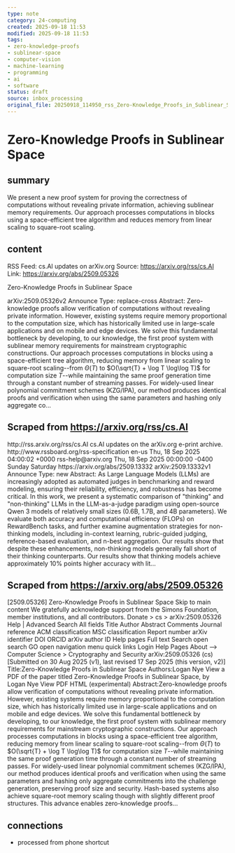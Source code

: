 ```yaml
---
type: note
category: 24-computing
created: 2025-09-18 11:53
modified: 2025-09-18 11:53
tags:
- zero-knowledge-proofs
- sublinear-space
- computer-vision
- machine-learning
- programming
- ai
- software
status: draft
source: inbox_processing
original_file: 20250918_114950_rss_Zero-Knowledge_Proofs_in_Sublinear_Space.txt
---
```



# Zero-Knowledge Proofs in Sublinear Space

## summary
We present a new proof system for proving the correctness of computations without revealing private information, achieving sublinear memory requirements. Our approach processes computations in blocks using a space-efficient tree algorithm and reduces memory from linear scaling to square-root scaling.

## content
RSS Feed: cs.AI updates on arXiv.org
Source: https://arxiv.org/rss/cs.AI
Link: https://arxiv.org/abs/2509.05326

Zero-Knowledge Proofs in Sublinear Space

arXiv:2509.05326v2 Announce Type: replace-cross Abstract: Zero-knowledge proofs allow verification of computations without revealing private information. However, existing systems require memory proportional to the computation size, which has historically limited use in large-scale applications and on mobile and edge devices. We solve this fundamental bottleneck by developing, to our knowledge, the first proof system with sublinear memory requirements for mainstream cryptographic constructions. Our approach processes computations in blocks using a space-efficient tree algorithm, reducing memory from linear scaling to square-root scaling--from $\Theta(T)$ to $O(\sqrt{T} + \log T \log\log T)$ for computation size $T$--while maintaining the same proof generation time through a constant number of streaming passes. For widely-used linear polynomial commitment schemes (KZG/IPA), our method produces identical proofs and verification when using the same parameters and hashing only aggregate co...

## Scraped from https://arxiv.org/rss/cs.AI
<?xml version='1.0' encoding='UTF-8'?>
<rss xmlns:arxiv="http://arxiv.org/schemas/atom" xmlns:dc="http://purl.org/dc/elements/1.1/" xmlns:atom="http://www.w3.org/2005/Atom" xmlns:content="http://purl.org/rss/1.0/modules/content/" version="2.0">
  <channel>
    <title>cs.AI updates on arXiv.org</title>
    <link>http://rss.arxiv.org/rss/cs.AI</link>
    <description>cs.AI updates on the arXiv.org e-print archive.</description>
    <atom:link href="http://rss.arxiv.org/rss/cs.AI" rel="self" type="application/rss+xml"/>
    <docs>http://www.rssboard.org/rss-specification</docs>
    <language>en-us</language>
    <lastBuildDate>Thu, 18 Sep 2025 04:00:02 +0000</lastBuildDate>
    <managingEditor>rss-help@arxiv.org</managingEditor>
    <pubDate>Thu, 18 Sep 2025 00:00:00 -0400</pubDate>
    <skipDays>
      <day>Sunday</day>
      <day>Saturday</day>
    </skipDays>
    <item>
      <title>Explicit Reasoning Makes Better Judges: A Systematic Study on Accuracy, Efficiency, and Robustness</title>
      <link>https://arxiv.org/abs/2509.13332</link>
      <description>arXiv:2509.13332v1 Announce Type: new 
Abstract: As Large Language Models (LLMs) are increasingly adopted as automated judges in benchmarking and reward modeling, ensuring their reliability, efficiency, and robustness has become critical. In this work, we present a systematic comparison of "thinking" and "non-thinking" LLMs in the LLM-as-a-judge paradigm using open-source Qwen 3 models of relatively small sizes (0.6B, 1.7B, and 4B parameters). We evaluate both accuracy and computational efficiency (FLOPs) on RewardBench tasks, and further examine augmentation strategies for non-thinking models, including in-context learning, rubric-guided judging, reference-based evaluation, and n-best aggregation. Our results show that despite these enhancements, non-thinking models generally fall short of their thinking counterparts. Our results show that thinking models achieve approximately 10% points higher accuracy with lit...


## Scraped from https://arxiv.org/abs/2509.05326
[2509.05326] Zero-Knowledge Proofs in Sublinear Space Skip to main content We gratefully acknowledge support from the Simons Foundation, member institutions, and all contributors. Donate &gt; cs &gt; arXiv:2509.05326 Help | Advanced Search All fields Title Author Abstract Comments Journal reference ACM classification MSC classification Report number arXiv identifier DOI ORCID arXiv author ID Help pages Full text Search open search GO open navigation menu quick links Login Help Pages About --> Computer Science > Cryptography and Security arXiv:2509.05326 (cs) [Submitted on 30 Aug 2025 (v1), last revised 17 Sep 2025 (this version, v2)] Title:Zero-Knowledge Proofs in Sublinear Space Authors:Logan Nye View a PDF of the paper titled Zero-Knowledge Proofs in Sublinear Space, by Logan Nye View PDF HTML (experimental) Abstract:Zero-knowledge proofs allow verification of computations without revealing private information. However, existing systems require memory proportional to the computation size, which has historically limited use in large-scale applications and on mobile and edge devices. We solve this fundamental bottleneck by developing, to our knowledge, the first proof system with sublinear memory requirements for mainstream cryptographic constructions. Our approach processes computations in blocks using a space-efficient tree algorithm, reducing memory from linear scaling to square-root scaling--from $\Theta(T)$ to $O(\sqrt{T} + \log T \log\log T)$ for computation size $T$--while maintaining the same proof generation time through a constant number of streaming passes. For widely-used linear polynomial commitment schemes (KZG/IPA), our method produces identical proofs and verification when using the same parameters and hashing only aggregate commitments into the challenge generation, preserving proof size and security. Hash-based systems also achieve square-root memory scaling though with slightly different proof structures. This advance enables zero-knowledge proofs...


## connections
- processed from phone shortcut
